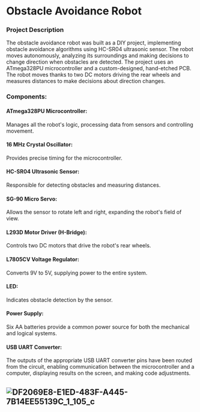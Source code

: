 # Obstacle Avoidance Robot

### Project Description
The obstacle avoidance robot was built as a DIY project, implementing obstacle avoidance algorithms using HC-SR04 ultrasonic sensor. The robot moves autonomously, analyzing its surroundings and making decisions to change direction when obstacles are detected. The project uses an ATmega328PU microcontroller and a custom-designed, hand-etched PCB. The robot moves thanks to two DC motors driving the rear wheels and measures distances to make decisions about direction changes. 


### Components:
#### ATmega328PU Microcontroller: 
Manages all the robot's logic, processing data from sensors and controlling movement.
#### 16 MHz Crystal Oscillator: 
Provides precise timing for the microcontroller.
#### HC-SR04 Ultrasonic Sensor: 
Responsible for detecting obstacles and measuring distances.
#### SG-90 Micro Servo: 
Allows the sensor to rotate left and right, expanding the robot's field of view.
#### L293D Motor Driver (H-Bridge): 
Controls two DC motors that drive the robot's rear wheels.
#### L7805CV Voltage Regulator: 
Converts 9V to 5V, supplying power to the entire system.
#### LED: 
Indicates obstacle detection by the sensor.
#### Power Supply: 
Six AA batteries provide a common power source for both the mechanical and logical systems.
#### USB UART Converter: 
The outputs of the appropriate USB UART converter pins have been routed from the circuit, enabling communication between the microcontroller and a computer, displaying results on the screen, and making code adjustments.


## ![DF2069E8-E1ED-483F-A445-7B14EE55139C_1_105_c](https://github.com/user-attachments/assets/8a0dca5f-e525-43ab-a758-a70ad53ba8a1)


